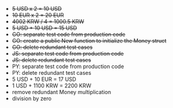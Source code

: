 - <s>5 USD x 2 = 10 USD</s>
- <s>10 EUR x 2 = 20 EUR</s>
- <s>4002 KRW / 4 = 1000.5 KRW</s>
- <s>5 USD + 10 USD = 15 USD </s>
- <s>GO: separate test code from production code</s>
- <s>GO: create a public New function to initialize the Money struct</s>
- <s>GO: delete redundant test cases</s>
- <s>JS: separate test code from production code</s>
- <s>JS: delete redundant test cases</s>
- PY: separate test code from production code
- PY: delete redundant test cases
- 5 USD + 10 EUR = 17 USD
- 1 USD + 1100 KRW = 2200 KRW
- remove redundant Money multiplication
- division by zero